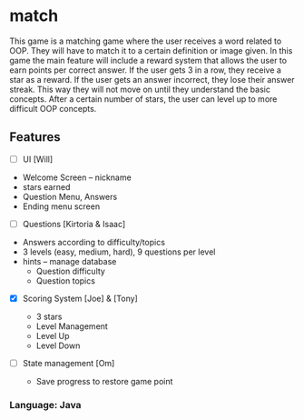 # match
This game is a matching game where the user receives a word related to OOP.  They will have to match it to a certain definition or image given. In this game the main feature will include a reward system that allows the user to earn points per correct answer. If the user gets 3 in a row, they receive a star as a reward. If the user gets an answer incorrect, they lose their answer streak. This way they will not move on until they understand the basic concepts.  After a certain number of stars, the user can level up to more difficult OOP concepts. 

## Features

- [ ] UI [Will] 
- Welcome Screen – nickname 
- stars earned  
- Question Menu, Answers 
- Ending menu screen 

- [ ] Questions [Kirtoria & Isaac]  
- Answers according to difficulty/topics 
- 3 levels (easy, medium, hard), 9 questions per level 
- hints 
– manage database 
  - Question difficulty 
  - Question topics 


- [x] Scoring System [Joe] & [Tony] 
  - 3 stars 
  - Level Management 
  - Level Up 
  - Level Down

- [ ] State management [Om]
  - Save progress to restore game point 

### Language: Java
